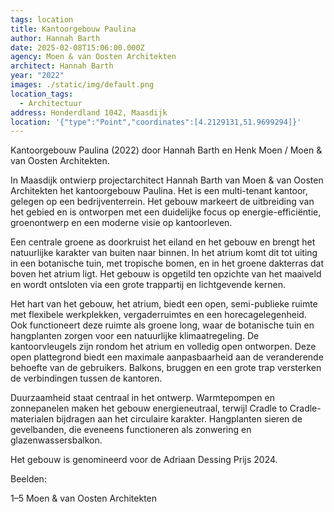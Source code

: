 ```yaml
---
tags: location
title: Kantoorgebouw Paulina
author: Hannah Barth
date: 2025-02-08T15:06:00.000Z
agency: Moen & van Oosten Architekten
architect: Hannah Barth
year: "2022"
images: ./static/img/default.png
location_tags:
  - Architectuur
address: Honderdland 1042, Maasdijk⁣
location: '{"type":"Point","coordinates":[4.2129131,51.9699294]}'
---
```

Kantoorgebouw Paulina (2022) door Hannah Barth en Henk Moen / Moen & van Oosten Architekten.

In Maasdijk ontwierp projectarchitect Hannah Barth van Moen & van Oosten Architekten het kantoorgebouw Paulina. Het is een multi-tenant kantoor, gelegen op een bedrijventerrein. Het gebouw markeert de uitbreiding van het gebied en is ontworpen met een duidelijke focus op energie-efficiëntie, groenontwerp en een moderne visie op kantoorleven.

Een centrale groene as doorkruist het eiland en het gebouw en brengt het natuurlijke karakter van buiten naar binnen. In het atrium komt dit tot uiting in een botanische tuin, met tropische bomen, en in het groene dakterras dat boven het atrium ligt. Het gebouw is opgetild ten opzichte van het maaiveld en wordt ontsloten via een grote trappartij en lichtgevende kernen.

Het hart van het gebouw, het atrium, biedt een open, semi-publieke ruimte met flexibele werkplekken, vergaderruimtes en een horecagelegenheid. Ook functioneert deze ruimte als groene long, waar de botanische tuin en hangplanten zorgen voor een natuurlijke klimaatregeling. De kantoorvleugels zijn rondom het atrium en volledig open ontworpen. Deze open plattegrond biedt een maximale aanpasbaarheid aan de veranderende behoefte van de gebruikers. Balkons, bruggen en een grote trap versterken de verbindingen tussen de kantoren.

Duurzaamheid staat centraal in het ontwerp. Warmtepompen en zonnepanelen maken het gebouw energieneutraal, terwijl Cradle to Cradle-materialen bijdragen aan het circulaire karakter. Hangplanten sieren de gevelbanden, die eveneens functioneren als zonwering en glazenwassersbalkon.

Het gebouw is genomineerd voor de Adriaan Dessing Prijs 2024.

Beelden:

1–5 Moen & van Oosten Architekten
